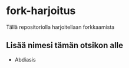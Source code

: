 # fork-harjoitus
Tällä repositoriolla harjoitellaan forkkaamista

## Lisää nimesi tämän otsikon alle
- Abdiasis